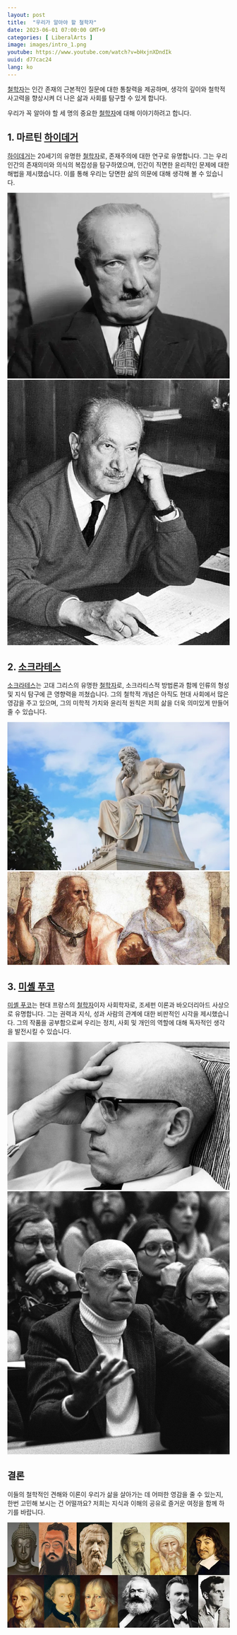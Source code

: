 ```yaml
---
layout: post
title:  "우리가 알아야 할 철학자"
date: 2023-06-01 07:00:00 GMT+9
categories: [ LiberalArts ]
image: images/intro_1.png
youtube: https://www.youtube.com/watch?v=bHxjnXDndIk
uuid: d77cac24
lang: ko
---
```


[철학자][topic]는 인간 존재의 근본적인 질문에 대한 통찰력을 제공하며,
생각의 깊이와 철학적 사고력을 향상시켜 더 나은 삶과 사회를 탐구할 수 있게 합니다.

우리가 꼭 알아야 할 세 명의 중요한 [철학자][topic]에 대해 이야기하려고 합니다.

## 1. 마르틴 [하이데거][main1]

[하이데거][main1]는 20세기의 유명한 [철학자][topic]로, 존재주의에 대한 연구로 유명합니다.
그는 우리 인간의 존재의미와 의식의 복잡성을 탐구하였으며,
인간이 직면한 윤리적인 문제에 대한 해법을 제시했습니다.
이를 통해 우리는 당면한 삶의 의문에 대해 생각해 볼 수 있습니다.

![](images/1_1.webp)
![](images/1_2.jpg)

## 2. [소크라테스][main2]

[소크라테스][main2]는 고대 그리스의 유명한 [철학자][topic]로, 소크라티스적 방법론과
함께 인류의 형성 및 지식 탐구에 큰 영향력을 끼쳤습니다.
그의 철학적 개념은 아직도 현대 사회에서 많은 영감을 주고 있으며,
그의 미학적 가치와 윤리적 원칙은 저희 삶을 더욱 의미있게 만들어 줄 수 있습니다.

![](images/2_1.jpg)
![](images/2_2.jpg)

## 3. [미셸 푸코][main3]

[미셸 푸코][main3]는 현대 프랑스의 [철학자][topic]이자 사회학자로, 조세펀 이론과 바오더리아드 사상으로 유명합니다. 그는 권력과 지식, 성과 사람의 관계에 대한 비판적인 시각을 제시했습니다. 그의 작품을 공부함으로써 우리는 정치, 사회 및 개인의 역할에 대해 독자적인 생각을 발전시킬 수 있습니다.

![](images/3_1.jpg)
![](images/3_2.jpg)

## 결론

이들의 철학적인 견해와 이론이 우리가 삶을 살아가는 데 어떠한 영감을 줄 수 있는지, 한번 고민해 보시는 건 어떨까요? 저희는 지식과 이해의 공유로 즐거운 여정을 함께 하기를 바랍니다.

![](images/con_1.webp)


[topic]: https://www.google.com/search?q=철학자
[main1]: https://www.google.com/search?q=하이데거
[main2]: https://www.google.com/search?q=소크라테스
[main3]: https://www.google.com/search?q=미셸푸코